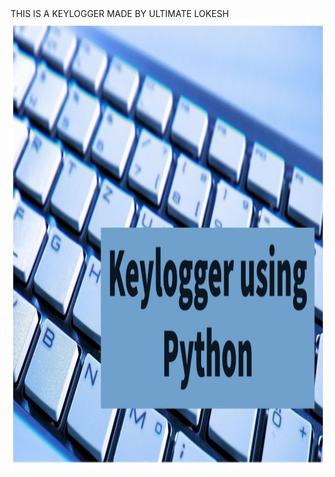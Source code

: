 <html>
	<head> THIS IS A KEYLOGGER MADE BY ULTIMATE LOKESH
		<link rel="stylesheet" href="style.css" />
	</head>
	<body class="BODY">
		<article class="Link to Log">
			<a href="keylogger.py" download>
  				<img src="keylogger.jpg" width="1280" height="720">
			</a>
		</article>
	</body>
</html>
